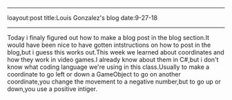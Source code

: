 _ _ _
loayout:post
title:Louis Gonzalez's blog
date:9-27-18
_ _ _

Today i finaly figured out how to make a blog post in the blog section.It would have been nice to have gotten intstructions on how to post in the blog,but i guess this works out.This week we learned about coordinates and how they work in video games.I already know about them in C#,but i don't know what coding language we're using in this class.Usually to make a coordinate to go left or down a GameObject to go on another coordinate,you change the movement to a negative number,but to go up or down,you use a positive intiger.
